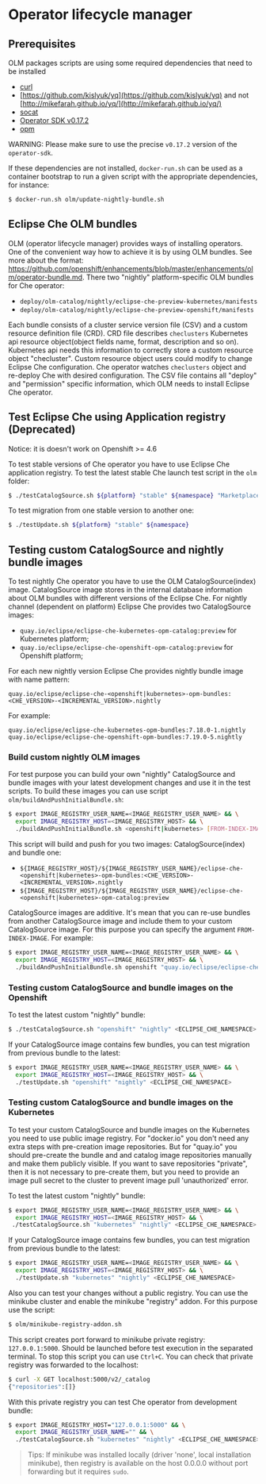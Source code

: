 # Operator lifecycle manager

## Prerequisites

OLM packages scripts are using some required dependencies that need to be installed
 - [curl](https://curl.haxx.se/)
 - [https://github.com/kislyuk/yq](https://github.com/kislyuk/yq) and not [http://mikefarah.github.io/yq/](http://mikefarah.github.io/yq/)
 - [socat](http://www.dest-unreach.org/socat/)
 - [Operator SDK v0.17.2](https://github.com/operator-framework/operator-sdk/blob/v0.10.0/doc/user/install-operator-sdk.md)
 - [opm](https://github.com/operator-framework/operator-registry/releases/tag/v1.15.1)

WARNING: Please make sure to use the precise `v0.17.2` version of the `operator-sdk`.

If these dependencies are not installed, `docker-run.sh` can be used as a container bootstrap to run a given script with the appropriate dependencies, for instance:

```bash
$ docker-run.sh olm/update-nightly-bundle.sh
```

## Eclipse Che OLM bundles

OLM (operator lifecycle manager) provides ways of installing operators. One of the convenient way how to achieve it is by using OLM bundles. See more about the format: https://github.com/openshift/enhancements/blob/master/enhancements/olm/operator-bundle.md. There two "nightly" platform-specific OLM bundles for Сhe operator:

- `deploy/olm-catalog/nightly/eclipse-che-preview-kubernetes/manifests`
- `deploy/olm-catalog/nightly/eclipse-che-preview-openshift/manifests`

Each bundle consists of a cluster service version file (CSV) and a custom resource definition file (CRD). CRD file describes `checlusters` Kubernetes api resource object(object fields name, format, description and so on). Kubernetes api needs this information to correctly store a custom resource object "checluster". Custom resource object users could modify to change Eclipse Che configuration. Che operator watches `checlusters` object and re-deploy Che with desired configuration. The CSV file contains all "deploy" and "permission" specific information, which OLM needs to install Eclipse Che operator.

## Test Eclipse Che using Application registry (Deprecated)

Notice: it is doesn't work on Openshift >= 4.6

To test stable versions of Che operator you have to use Eclipse Che application registry. To test the latest stable Che launch test script in the `olm` folder:

```bash
$ ./testCatalogSource.sh ${platform} "stable" ${namespace} "Marketplace"
```

To test migration from one stable version to another one:

```bash
$ ./testUpdate.sh ${platform} "stable" ${namespace}
```

## Testing custom CatalogSource and nightly bundle images

To test nightly Che operator you have to use the OLM CatalogSource(index) image.
CatalogSource image stores in the internal database information about OLM bundles with different versions of the Eclipse Che. For nightly channel (dependent on platform) Eclipse Che provides two CatalogSource images:

 - `quay.io/eclipse/eclipse-che-kubernetes-opm-catalog:preview` for Kubernetes platform;
 - `quay.io/eclipse/eclipse-che-openshift-opm-catalog:preview` for Openshift platform;

For each new nightly version Eclipse Che provides nightly bundle image with name pattern:

`quay.io/eclipse/eclipse-che-<openshift|kubernetes>-opm-bundles:<CHE_VERSION>-<INCREMENTAL_VERSION>.nightly`

For example:

```
quay.io/eclipse/eclipse-che-kubernetes-opm-bundles:7.18.0-1.nightly
quay.io/eclipse/eclipse-che-openshift-opm-bundles:7.19.0-5.nightly
```

### Build custom nightly OLM images

For test purpose you can build your own "nightly" CatalogSource and bundle images
with your latest development changes and use it in the test scripts. To build these images you can use script `olm/buildAndPushInitialBundle.sh`:

```bash
$ export IMAGE_REGISTRY_USER_NAME=<IMAGE_REGISTRY_USER_NAME> && \
  export IMAGE_REGISTRY_HOST=<IMAGE_REGISTRY_HOST> && \
  ./buildAndPushInitialBundle.sh <openshift|kubernetes> [FROM-INDEX-IMAGE]
```

This script will build and push for you two images: CatalogSource(index) and bundle one:

* `${IMAGE_REGISTRY_HOST}/${IMAGE_REGISTRY_USER_NAME}/eclipse-che-<openshift|kubernetes>-opm-bundles:<CHE_VERSION>-<INCREMENTAL_VERSION>.nightly`
* `${IMAGE_REGISTRY_HOST}/${IMAGE_REGISTRY_USER_NAME}/eclipse-che-<openshift|kubernetes>-opm-catalog:preview`

CatalogSource images are additive. It's mean that you can re-use bundles from another CatalogSource image and include them to your custom CatalogSource image. For this purpose you can specify the argument `FROM-INDEX-IMAGE`. For example:

```bash
$ export IMAGE_REGISTRY_USER_NAME=<IMAGE_REGISTRY_USER_NAME> && \
  export IMAGE_REGISTRY_HOST=<IMAGE_REGISTRY_HOST> && \
  ./buildAndPushInitialBundle.sh openshift "quay.io/eclipse/eclipse-che-openshift-opm-catalog:preview"
```

### Testing custom CatalogSource and bundle images on the Openshift

To test the latest custom "nightly" bundle:

```bash
$ ./testCatalogSource.sh "openshift" "nightly" <ECLIPSE_CHE_NAMESPACE> "catalog"
```

If your CatalogSource image contains few bundles, you can test migration from previous bundle to the latest:

```bash
$ export IMAGE_REGISTRY_USER_NAME=<IMAGE_REGISTRY_USER_NAME> && \
  export IMAGE_REGISTRY_HOST=<IMAGE_REGISTRY_HOST> && \
  ./testUpdate.sh "openshift" "nightly" <ECLIPSE_CHE_NAMESPACE>
```

### Testing custom CatalogSource and bundle images on the Kubernetes

To test your custom CatalogSource and bundle images on the Kubernetes you need to use public image registry. For "docker.io" you don't need any extra steps with pre-creation image repositories. But for "quay.io" you should pre-create the bundle and and catalog image repositories manually and make them publicly visible. If you want to save repositories "private", then it is not necessary to pre-create them, but you need to provide an image pull secret to the cluster to prevent image pull 'unauthorized' error.

To test the latest custom "nightly" bundle:

```bash
$ export IMAGE_REGISTRY_USER_NAME=<IMAGE_REGISTRY_USER_NAME> && \
  export IMAGE_REGISTRY_HOST=<IMAGE_REGISTRY_HOST> && \
 ./testCatalogSource.sh "kubernetes" "nightly" <ECLIPSE_CHE_NAMESPACE> "catalog"
```

If your CatalogSource image contains few bundles, you can test migration from previous bundle to the latest:

```bash
$ export IMAGE_REGISTRY_USER_NAME=<IMAGE_REGISTRY_USER_NAME> && \
  export IMAGE_REGISTRY_HOST=<IMAGE_REGISTRY_HOST> && \
  ./testUpdate.sh "kubernetes" "nightly" <ECLIPSE_CHE_NAMESPACE>
```

Also you can test your changes without a public registry. You can use the minikube cluster and enable the minikube "registry" addon. For this purpose use the script:

```bash
$ olm/minikube-registry-addon.sh
```

This script creates port forward to minikube private registry: `127.0.0.1:5000`. Should be launched before test execution in the separated terminal. To stop this script you can use `Ctrl+C`. You can check that private registry was forwarded to the localhost:

```bash
$ curl -X GET localhost:5000/v2/_catalog
{"repositories":[]}
```

With this private registry you can test Che operator from development bundle:

```bash
$ export IMAGE_REGISTRY_HOST="127.0.0.1:5000" && \
  export IMAGE_REGISTRY_USER_NAME="" && \
  ./testCatalogSource.sh "kubernetes" "nightly" <ECLIPSE_CHE_NAMESPACE> "catalog"
```

> Tips: If minikube was installed locally (driver 'none', local installation minikube), then registry is available on the host 0.0.0.0 without port forwarding but it requires `sudo`.
